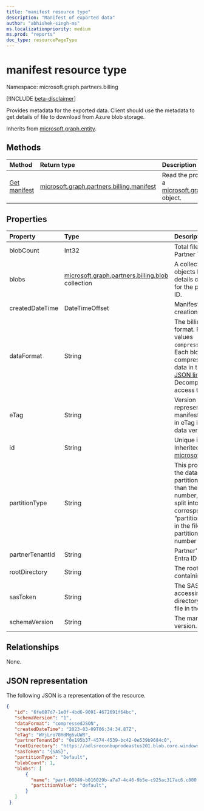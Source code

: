 ```yaml
---
title: "manifest resource type"
description: "Manifest of exported data"
author: "abhishek-singh-ms"
ms.localizationpriority: medium
ms.prod: "reports"
doc_type: resourcePageType
---
```


# manifest resource type

Namespace: microsoft.graph.partners.billing

[!INCLUDE [beta-disclaimer](../../includes/beta-disclaimer.md)]

Provides metadata for the exported data. Client should use the metadata to get details of file to download from Azure blob storage.

Inherits from [microsoft.graph.entity](../resources/entity.md).

## Methods
|Method|Return type|Description|
|:---|:---|:---|
|[Get manifest](../api/partners.billing-manifest-get.md)|[microsoft.graph.partners.billing.manifest](../resources/partners-billing-manifest.md)|Read the properties and relationships of a [microsoft.graph.partners.billing.manifest](../resources/partners-billing-manifest.md) object.|

## Properties
|Property|Type|Description|
|:---|:---|:---|
|blobCount|Int32|Total file count for this Partner Tenant ID.|
|blobs|[microsoft.graph.partners.billing.blob](../resources/partners-billing-blob.md) collection|A collection of blob objects having the details of all the files for the partner tenant ID.|
|createdDateTime|DateTimeOffset|Manifest resource creation time in UTC.|
|dataFormat|String|The billing data file format. Possible values `compressedJSONLines`. Each blob is a compressed file and data in the file is in [JSON lines](https://jsonlines.org/) format. Decompress the file to access the data.|
|eTag|String|Version of data represented by manifest, any change in eTag indicates new data version.|
|id|String|Unique identifier. Inherited from [microsoft.graph.entity](../resources/entity.md).|
|partitionType|String|This property divides the data. If a given partition has more than the supported number, the data is split into multiple files corresponding to the “partitionValue.” Data in the file is by default partitioned by the number of line items.|
|partnerTenantId|String|Partner's Microsoft Entra ID Tenant ID.|
|rootDirectory|String|The root directory containing all the files.|
|sasToken|String|The SAS token for accessing the directory or individual file in the directory.|
|schemaVersion|String|The manifest schema version.|

## Relationships
None.

## JSON representation
The following JSON is a representation of the resource.
<!-- {
  "blockType": "resource",
  "keyProperty": "id",
  "@odata.type": "microsoft.graph.partners.billing.manifest",
  "baseType": "microsoft.graph.entity",
  "openType": false
}
-->
``` json
{
   "id": "6fe687d7-1e0f-4bd6-9091-4672691f64bc",
   "schemaVersion": "1",
   "dataFormat": "compressedJSON",
   "createdDateTime": "2023-03-09T06:34:34.87Z",
   "eTag": "WYjLro78HdMg6vUWR",
   "partnerTenantId": "0e195b37-4574-4539-bc42-0e539b9684c0",
   "rootDirectory": "https://adlsreconbuprodeastus201.blob.core.windows.net/{directory_path}",
   "sasToken": "{SAS}",
   "partitionType": "Default",
   "blobCount": 1,
   "blobs": [
       {
         "name": "part-00049-b016029b-a7a7-4c46-9b5e-c925ac317ac6.c000.json.gz",
         "partitionValue": "default",
       }
   ]
 }
```


